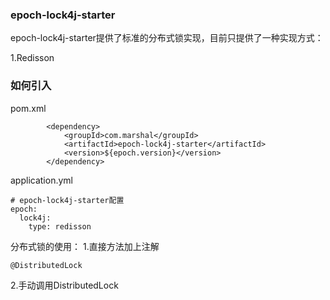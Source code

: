 ### epoch-lock4j-starter

epoch-lock4j-starter提供了标准的分布式锁实现，目前只提供了一种实现方式：

1.Redisson

### 如何引入
pom.xml
```
        <dependency>
            <groupId>com.marshal</groupId>
            <artifactId>epoch-lock4j-starter</artifactId>
            <version>${epoch.version}</version>
        </dependency>
```

application.yml
```
# epoch-lock4j-starter配置
epoch:
  lock4j:
    type: redisson
```

分布式锁的使用：
1.直接方法加上注解
```
@DistributedLock
```

2.手动调用DistributedLock
